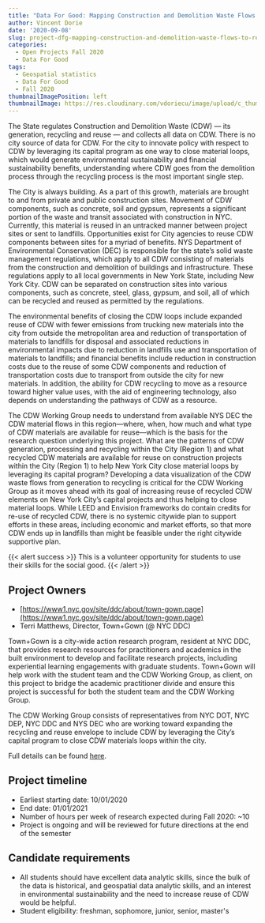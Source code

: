 ```yaml
---
title: "Data For Good: Mapping Construction and Demolition Waste Flows to Re-Use CDW in the City's Capital Program"
author: Vincent Dorie
date: '2020-09-08'
slug: project-dfg-mapping-construction-and-demolition-waste-flows-to-re-use-cdw-in-the-citys-capital-program
categories:
  - Open Projects Fall 2020
  - Data For Good
tags:
  - Geospatial statistics
  - Data For Good
  - Fall 2020
thumbnailImagePosition: left
thumbnailImage: https://res.cloudinary.com/vdoriecu/image/upload/c_thumb,g_center,w_200/v1599749048/demolition_crzv12.png
---
```

The State regulates Construction and Demolition Waste (CDW) — its generation, recycling and reuse — and collects all data on CDW.  There is no city source of data for CDW.  For the city to innovate policy with respect to CDW by leveraging its capital program as one way to close material loops, which would generate environmental sustainability and financial sustainability benefits, understanding where CDW goes from the demolition process through the recycling process is the most important single step.  

<!--more-->

The City is always building. As a part of this growth, materials are brought to and from private and public construction sites. Movement of CDW  components, such as concrete, soil and gypsum, represents a significant portion of the waste and transit associated with construction in NYC.  Currently, this material is reused in an untracked manner between project sites or sent to landfills. Opportunities exist for City agencies to reuse CDW components between sites for a myriad of benefits. NYS Department of Environmental Conservation (DEC) is responsible for the state’s solid waste management regulations, which apply to all CDW consisting of materials from the construction and demolition of buildings and infrastructure. These regulations apply to all local governments in New York State, including New York City.  CDW can be separated on construction sites into various components, such as concrete, steel, glass, gypsum, and soil, all of which can be recycled and reused as permitted by the regulations.

The environmental benefits of closing the CDW loops include expanded reuse of CDW with fewer emissions from trucking new materials into the city from outside the metropolitan area and reduction of transportation of materials to landfills for disposal and associated reductions in environmental impacts due to reduction in landfills use and transportation of materials to landfills; and financial benefits include reduction in construction costs due to the reuse of some CDW components and reduction of transportation costs due to transport from outside the city for new materials.  In addition, the ability for CDW recycling to move as a resource toward higher value uses, with the aid of engineering technology, also depends on understanding the pathways of CDW as a resource.

The CDW Working Group needs to understand from available NYS DEC the CDW material flows in this region—where, when, how much and what type of CDW materials are available for reuse—which is the basis for the research question underlying this project.  What are the patterns of CDW generation, processing and recycling within the City (Region 1) and what recycled CDW materials are available for reuse on construction projects within the City (Region 1) to help New York City close material loops by leveraging its capital program?  Developing a data visualization of the CDW waste flows from generation to recycling is critical for the CDW Working Group as it moves ahead with its goal of increasing reuse of recycled CDW elements on New York City’s capital projects and thus helping to close material loops.  While LEED and Envision frameworks do contain credits for re-use of recycled CDW, there is no systemic citywide plan to support efforts in these areas, including economic and market efforts, so that more CDW ends up in landfills than might be feasible under the right citywide supportive plan.

{{< alert success >}}
This is a volunteer opportunity for students to use their skills for the social good.
{{< /alert >}}

## Project Owners
+ [https://www1.nyc.gov/site/ddc/about/town-gown.page](https://www1.nyc.gov/site/ddc/about/town-gown.page)
+ Terri Matthews, Director, Town+Gown (@ NYC DDC)

Town+Gown is a city-wide action research program, resident at NYC DDC, that provides research resources for practitioners and academics in the built environment to develop and facilitate research projects, including experiential learning engagements with graduate students.  Town+Gown will help work with the student team and the CDW Working Group, as client, on this project to bridge the academic practitioner divide and ensure this project is successful for both the student team and the CDW Working Group.

The CDW Working Group consists of representatives from NYC DOT, NYC DEP, NYC DDC and NYS DEC who are working toward expanding the recycling and reuse envelope to include CDW by leveraging the City’s capital program to close CDW materials loops within the city.

Full details can be found [here](/file/town_gown_mapping_construction.pdf).

## Project timeline
+ Earliest starting date: 10/01/2020
+ End date: 01/01/2021
+ Number of hours per week of research expected during Fall 2020: ~10
+ Project is ongoing and will be reviewed for future directions at the end of the semester

## Candidate requirements
+ All students should have excellent data analytic skills, since the bulk of the data is historical, and geospatial data analytic skills, and an interest in environmental sustainability and the need to increase reuse of CDW would be helpful.
+ Student eligibility: freshman, sophomore, junior, senior, master's

